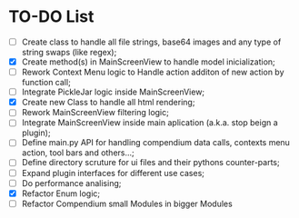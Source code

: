 # TO-DO List
- [ ] Create class to handle all file strings, base64 images and any type of string swaps (like regex);
- [x] Create method(s) in MainScreenView to handle model inicialization;
- [ ] Rework Context Menu logic to Handle action additon of new action by function call;
- [ ] Integrate PickleJar logic inside MainScreenView;
- [x] Create new Class to handle all html rendering;
- [ ] Rework MainScreenView filtering logic;
- [ ] Integrate MainScreenView inside main aplication (a.k.a. stop beign a plugin);
- [ ] Define main.py API for handling compendium data calls, contexts menu action, tool bars and others...;
- [ ] Define directory scruture for ui files and their pythons counter-parts;
- [ ] Expand plugin interfaces for different use cases;
- [ ] Do performance analising;
- [x] Refactor Enum logic;
- [ ] Refactor Compendium small Modules in bigger Modules